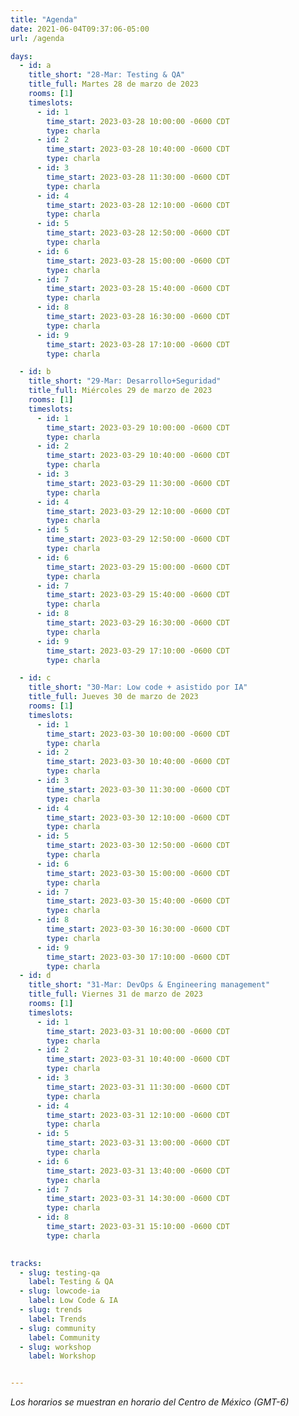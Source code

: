 ```yaml
---
title: "Agenda"
date: 2021-06-04T09:37:06-05:00
url: /agenda

days: 
  - id: a
    title_short: "28-Mar: Testing & QA"
    title_full: Martes 28 de marzo de 2023
    rooms: [1]
    timeslots: 
      - id: 1
        time_start: 2023-03-28 10:00:00 -0600 CDT
        type: charla
      - id: 2
        time_start: 2023-03-28 10:40:00 -0600 CDT
        type: charla
      - id: 3
        time_start: 2023-03-28 11:30:00 -0600 CDT
        type: charla
      - id: 4
        time_start: 2023-03-28 12:10:00 -0600 CDT
        type: charla
      - id: 5
        time_start: 2023-03-28 12:50:00 -0600 CDT
        type: charla
      - id: 6
        time_start: 2023-03-28 15:00:00 -0600 CDT
        type: charla
      - id: 7
        time_start: 2023-03-28 15:40:00 -0600 CDT
        type: charla
      - id: 8
        time_start: 2023-03-28 16:30:00 -0600 CDT
        type: charla
      - id: 9
        time_start: 2023-03-28 17:10:00 -0600 CDT
        type: charla

  - id: b
    title_short: "29-Mar: Desarrollo+Seguridad"
    title_full: Miércoles 29 de marzo de 2023
    rooms: [1]
    timeslots: 
      - id: 1
        time_start: 2023-03-29 10:00:00 -0600 CDT
        type: charla
      - id: 2
        time_start: 2023-03-29 10:40:00 -0600 CDT
        type: charla
      - id: 3
        time_start: 2023-03-29 11:30:00 -0600 CDT
        type: charla
      - id: 4
        time_start: 2023-03-29 12:10:00 -0600 CDT
        type: charla
      - id: 5
        time_start: 2023-03-29 12:50:00 -0600 CDT
        type: charla
      - id: 6
        time_start: 2023-03-29 15:00:00 -0600 CDT
        type: charla
      - id: 7
        time_start: 2023-03-29 15:40:00 -0600 CDT
        type: charla
      - id: 8
        time_start: 2023-03-29 16:30:00 -0600 CDT
        type: charla
      - id: 9
        time_start: 2023-03-29 17:10:00 -0600 CDT
        type: charla

  - id: c
    title_short: "30-Mar: Low code + asistido por IA"
    title_full: Jueves 30 de marzo de 2023
    rooms: [1]
    timeslots: 
      - id: 1
        time_start: 2023-03-30 10:00:00 -0600 CDT
        type: charla
      - id: 2
        time_start: 2023-03-30 10:40:00 -0600 CDT
        type: charla
      - id: 3
        time_start: 2023-03-30 11:30:00 -0600 CDT
        type: charla
      - id: 4
        time_start: 2023-03-30 12:10:00 -0600 CDT
        type: charla
      - id: 5
        time_start: 2023-03-30 12:50:00 -0600 CDT
        type: charla
      - id: 6
        time_start: 2023-03-30 15:00:00 -0600 CDT
        type: charla
      - id: 7
        time_start: 2023-03-30 15:40:00 -0600 CDT
        type: charla
      - id: 8
        time_start: 2023-03-30 16:30:00 -0600 CDT
        type: charla
      - id: 9
        time_start: 2023-03-30 17:10:00 -0600 CDT
        type: charla
  - id: d
    title_short: "31-Mar: DevOps & Engineering management"
    title_full: Viernes 31 de marzo de 2023
    rooms: [1]
    timeslots: 
      - id: 1
        time_start: 2023-03-31 10:00:00 -0600 CDT
        type: charla
      - id: 2
        time_start: 2023-03-31 10:40:00 -0600 CDT
        type: charla
      - id: 3
        time_start: 2023-03-31 11:30:00 -0600 CDT
        type: charla
      - id: 4
        time_start: 2023-03-31 12:10:00 -0600 CDT
        type: charla
      - id: 5
        time_start: 2023-03-31 13:00:00 -0600 CDT
        type: charla
      - id: 6
        time_start: 2023-03-31 13:40:00 -0600 CDT
        type: charla
      - id: 7
        time_start: 2023-03-31 14:30:00 -0600 CDT
        type: charla
      - id: 8
        time_start: 2023-03-31 15:10:00 -0600 CDT
        type: charla

  
tracks:
  - slug: testing-qa
    label: Testing & QA
  - slug: lowcode-ia
    label: Low Code & IA
  - slug: trends
    label: Trends
  - slug: community
    label: Community  
  - slug: workshop
    label: Workshop  


---
```


*Los horarios se muestran en horario del Centro de México (GMT-6)*